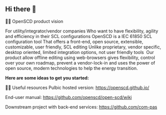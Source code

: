 ## Hi there 👋

🙋‍♀️ OpenSCD product vision

For utility/integrator/vendor companies​
Who want to have flexibility, agility and efficiency in their SCL configurations​
OpenSCD​
is a IEC 61850 SCL configuration tool​
That offers a front-end, open source, extensible, customizable, user friendly, SCL editing​
Unlike proprietary, vendor specific, desktop oriented, limited integration options, not user friendly tools ​
Our product allow offline editing using web-browsers gives flexibility, control over your own roadmap, prevent a vendor-lock-in and uses the power of open source, modern technologies to help the energy transition.


**Here are some ideas to get you started:**

👩‍💻 Useful resources
Pulbic hosted version: https://openscd.github.io/

End-user manual: https://github.com/openscd/open-scd/wiki

Downstream project with back-end services: https://github.com/com-pas
